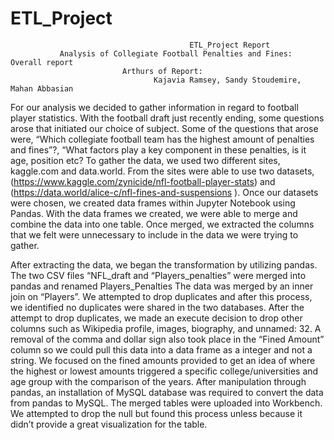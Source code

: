 # ETL_Project

                                            ETL_Project Report 
               Analysis of Collegiate Football Penalties and Fines: Overall report 
				             Arthurs of Report:
                                    Kajavia Ramsey, Sandy Stoudemire, Mahan Abbasian

  For our analysis we decided to gather information in regard to football player statistics. With the football draft just recently ending, some questions arose that initiated our choice of subject. Some of the questions that arose were, “Which collegiate football team has the highest amount of penalties and fines”?, “What factors play a key component in these penalties, is it age, position etc? To gather the data, we used two different sites, kaggle.com and data.world. From the sites were able to use two datasets, (https://www.kaggle.com/zynicide/nfl-football-player-stats) and (https://data.world/alice-c/nfl-fines-and-suspensions ). Once our datasets were chosen, we created data frames within Jupyter Notebook using Pandas. With the data frames we created, we were able to merge and combine the data into one table. Once merged, we extracted the columns that we felt were unnecessary to include in the data we were trying to gather. 

After extracting the data, we began the transformation by utilizing pandas. The two CSV files “NFL_draft and “Players_penalties” were merged into pandas and renamed Players_Penalties The data was merged by an inner join on “Players”. We attempted to drop duplicates and after this process, we identified no duplicates were shared in the two databases. After the attempt to drop duplicates, we made an execute decision to drop other columns such as Wikipedia profile, images, biography, and unnamed: 32. A removal of the comma and dollar sign also took place in the “Fined Amount” column so we could pull this data into a data frame as a integer and not a string. We focused on the fined amounts provided to get an idea of where the highest or lowest amounts triggered a specific college/universities and age group with the comparison of the years. After manipulation through pandas, an installation of MySQL database was required to convert the data from pandas to MySQL. The merged tables were uploaded into Workbench. We attempted to drop the null but found this process unless because it didn’t provide a great visualization for the table.
